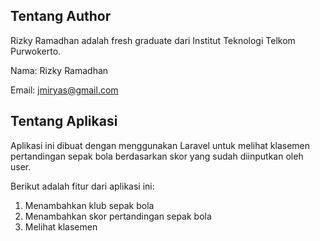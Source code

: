 ## Tentang Author

Rizky Ramadhan adalah fresh graduate dari Institut Teknologi Telkom Purwokerto.

Nama: Rizky Ramadhan

Email: jmiryas@gmail.com

## Tentang Aplikasi

Aplikasi ini dibuat dengan menggunakan Laravel untuk melihat klasemen pertandingan sepak bola berdasarkan skor yang sudah diinputkan oleh user.

Berikut adalah fitur dari aplikasi ini:

1. Menambahkan klub sepak bola
1. Menambahkan skor pertandingan sepak bola
1. Melihat klasemen